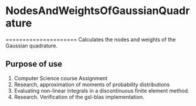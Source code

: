 # NodesAndWeightsOfGaussianQuadrature
=====================
Calculates the nodes and weights of the Gaussian quadrature.

## Purpose of use
1. Computer Science course Assignment
2. Research, approximation of moments of probability distributions
3. Evaluating non-linear integrals in a discontinuous finite element method.
4. Research. Verification of the gsl-blas implementation.

